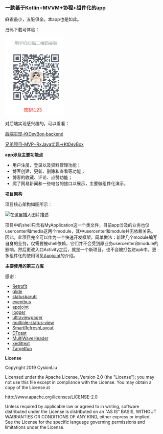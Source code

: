 ### 一款基于Kotlin+MVVM+协程+组件化的app

麻雀虽小，五脏俱全。本app也是如此。


扫码下载可体验：

![在这里插入图片描述](./app.png)


对后端实现感兴趣的，可以看看：

[后端实现-KtDevBox-backend](https://github.com/CysionLiu/KtDevBox-backend)


[兄弟项目-MVP+RxJava实现->KtDevBox](https://github.com/CysionLiu/KtDevBox)

**app涉及主要功能点**

- 用户注册、登录以及资料管理功能；
- 博客创建、更新、删除和查看等功能；
- 博客的收藏、评论、点赞功能；
- 爬了网易新闻和一些电台的接口以展示，主要做组件化演示。


**项目架构**

项目核心架构如图所示：

![在这里插入图片描述](https://img-blog.csdnimg.cn/20190106224258780.jpg?x-oss-process=image/watermark,type_ZmFuZ3poZW5naGVpdGk,shadow_10,text_aHR0cHM6Ly9ibG9nLmNzZG4ubmV0L2N5c2lvbjE5ODk=,size_16,color_FFFFFF,t_70)


项目中的shell只含有MyApplication这一个类文件，目前app涉及的业务也仅usercenter和media这两个module，其中usercenter和module并无依赖关系。因此，此项目完全可以作为一个快速开发框架。简单做法：新建几个module编写自身的业务，仅需要被shell依赖，它们并不会受到原业务usercenter和module的影响。然后更改入口Activity之后，就是一个新项目，也不会被打包进apk中。更多组件化的使用可见[Appjoint](https://github.com/PrototypeZ/AppJoint)的介绍。


**主要使用的第三方库**

感谢：

- [Retrofit](https://github.com/square/retrofit)
- [glide](https://github.com/bumptech/glide)
- [statusbarutil](https://github.com/laobie/StatusBarUtil)
- [eventbus](https://github.com/greenrobot/EventBus)
- [appjoint](https://github.com/PrototypeZ/AppJoint)
- [logger](https://github.com/orhanobut/logger)
- [ultraviewpager](https://github.com/alibaba/UltraViewPager)
- [multiple-status-view](https://github.com/qyxxjd/MultipleStatusView)
- [SmartRefreshLayout](https://github.com/scwang90/SmartRefreshLayout)
- [DToast](https://github.com/Dovar66/DToast)
- [MultiWaveHeader](https://github.com/scwang90/MultiWaveHeader)
- [xedittext](https://github.com/woxingxiao/XEditText)
- [Targetfun](https://github.com/CysionLiu/kotlin-targetFun)



**License**


Copyright 2019 CysionLiu

Licensed under the Apache License, Version 2.0 (the "License");
you may not use this file except in compliance with the License.
You may obtain a copy of the License at

   http://www.apache.org/licenses/LICENSE-2.0

Unless required by applicable law or agreed to in writing, software
distributed under the License is distributed on an "AS IS" BASIS,
WITHOUT WARRANTIES OR CONDITIONS OF ANY KIND, either express or implied.
See the License for the specific language governing permissions and
limitations under the License.